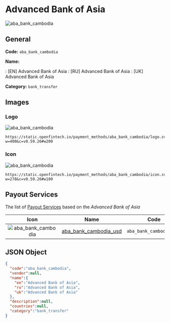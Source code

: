 
# Advanced Bank of Asia 
![aba_bank_cambodia](https://static.openfintech.io/payment_methods/aba_bank_cambodia/logo.svg?w=400&c=v0.59.26#w200)  

## General 
**Code:** `aba_bank_cambodia` 
 
**Name:** 
 
:	[EN] Advanced Bank of Asia 
:	[RU] Advanced Bank of Asia 
:	[UK] Advanced Bank of Asia 
 
**Category:** `bank_transfer` 
 

## Images 

### Logo 
![aba_bank_cambodia](https://static.openfintech.io/payment_methods/aba_bank_cambodia/logo.svg?w=400&c=v0.59.26#w200)  

```
https://static.openfintech.io/payment_methods/aba_bank_cambodia/logo.svg?w=400&c=v0.59.26#w200
```  

### Icon 
![aba_bank_cambodia](https://static.openfintech.io/payment_methods/aba_bank_cambodia/icon.svg?w=278&c=v0.59.26#w100)  

```
https://static.openfintech.io/payment_methods/aba_bank_cambodia/icon.svg?w=278&c=v0.59.26#w100
```  

## Payout Services 
 
The list of [Payout Services](/payout-services/) based on the _Advanced Bank of Asia_ 

|Icon|Name|Code| 
|:---:|:---:|:---:| 
|![aba_bank_cambodia](https://static.openfintech.io/payout_methods/aba_bank_cambodia/icon.svg?w=278&c=v0.59.26#w40) |[aba_bank_cambodia_usd](/payout-services/aba_bank_cambodia_usd/)|`aba_bank_cambodia_usd`| 
 

## JSON Object 

```json
{
  "code":"aba_bank_cambodia",
  "vendor":null,
  "name":{
    "en":"Advanced Bank of Asia",
    "ru":"Advanced Bank of Asia",
    "uk":"Advanced Bank of Asia"
  },
  "description":null,
  "countries":null,
  "category":"bank_transfer"
}
```  
